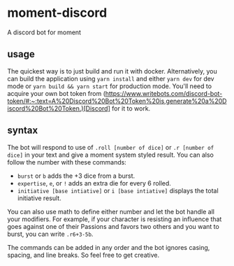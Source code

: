 # moment-discord

A discord bot for moment

## usage

The quickest way is to just build and run it with docker. Alternatively, you can build the application using `yarn install` and either `yarn dev` for dev mode or `yarn build && yarn start` for production mode. You'll need to acquire your own bot token from (https://www.writebots.com/discord-bot-token/#:~:text=A%20Discord%20Bot%20Token%20is,generate%20a%20Discord%20Bot%20Token.)[Discord] for it to work.

## syntax

The bot will respond to use of `.roll [number of dice]` or `.r [number of dice]` in your text and give a moment system styled result. You can also follow the number with these commands:

- `burst` or `b` adds the +3 dice from a burst.
- `expertise`, `e`, or `!` adds an extra die for every 6 rolled.
- `initiative [base intiative]` or `i [base intiative]` displays the total initiative result.

You can also use math to define either number and let the bot handle all your modifiers. For example, if your character is resisting an influence that goes against one of their Passions and favors two others and you want to burst, you can write `.r6+3-5b`.

The commands can be added in any order and the bot ignores casing, spacing, and line breaks. So feel free to get creative.
